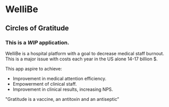 # WelliBe

## **Circles of Gratitude**

### This is a *WIP* application.

WelliBe is a hospital platform with a goal to decrease medical staff burnout.
This is a major issue with costs each year in the US alone 14-17 billion $.

This app aspire to achieve:
* Improvement in medical attention efficiency.
* Empowerment of clinical staff.
* Improvement in clinical results, increasing NPS.

"Gratitude is a vaccine, an antitoxin and an antiseptic”
